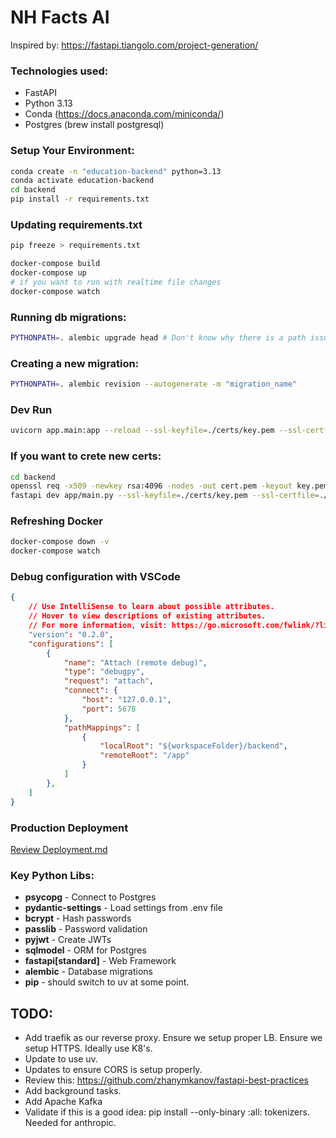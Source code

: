 # NH Facts AI  

Inspired by: https://fastapi.tiangolo.com/project-generation/

### Technologies used:  
- FastAPI
- Python 3.13
- Conda (https://docs.anaconda.com/miniconda/)
- Postgres (brew install postgresql)


### Setup Your Environment:

```bash
conda create -n "education-backend" python=3.13
conda activate education-backend
cd backend
pip install -r requirements.txt
```

### Updating requirements.txt

```bash
pip freeze > requirements.txt
```

```bash
docker-compose build
docker-compose up
# if you want to run with realtime file changes
docker-compose watch
```

### Running db migrations: 
```bash
PYTHONPATH=. alembic upgrade head # Don't know why there is a path issue.
```

### Creating a new migration: 
```bash
PYTHONPATH=. alembic revision --autogenerate -m "migration_name"
```

### Dev Run
```bash 
uvicorn app.main:app --reload --ssl-keyfile=./certs/key.pem --ssl-certfile=./certs/cert.pem
```

### If you want to crete new certs:
```bash
cd backend
openssl req -x509 -newkey rsa:4096 -nodes -out cert.pem -keyout key.pem -days 365
fastapi dev app/main.py --ssl-keyfile=./certs/key.pem --ssl-certfile=./certs/cert.pem
```

### Refreshing Docker
```bash
docker-compose down -v
docker-compose watch
```

### Debug configuration with VSCode
```json
{
    // Use IntelliSense to learn about possible attributes.
    // Hover to view descriptions of existing attributes.
    // For more information, visit: https://go.microsoft.com/fwlink/?linkid=830387
    "version": "0.2.0",
    "configurations": [
        {
            "name": "Attach (remote debug)",
            "type": "debugpy",
            "request": "attach",
            "connect": {
                "host": "127.0.0.1",
                "port": 5678
            },
            "pathMappings": [
                {
                    "localRoot": "${workspaceFolder}/backend",
                    "remoteRoot": "/app"
                }
            ]
        },
    ]
}
```

### Production Deployment

[Review Deployment.md](Deployment.md)

### Key Python Libs: 
- **psycopg** - Connect to Postgres  
- **pydantic-settings** - Load settings from .env file
- **bcrypt** - Hash passwords
- **passlib** - Password validation
- **pyjwt** - Create JWTs
- **sqlmodel** - ORM for Postgres
- **fastapi[standard]** - Web Framework
- **alembic** - Database migrations
- **pip** - should switch to uv at some point.

## TODO: 
- Add traefik as our reverse proxy. Ensure we setup proper LB.  Ensure we setup HTTPS.  Ideally use K8's.  
- Update to use uv.
- Updates to ensure CORS is setup properly. 
- Review this: https://github.com/zhanymkanov/fastapi-best-practices
- Add background tasks. 
- Add Apache Kafka
- Validate if this is a good idea: pip install --only-binary :all: tokenizers.  Needed for anthropic.